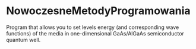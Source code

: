 # NowoczesneMetodyProgramowania


Program that allows you to set levels
energy (and corresponding wave functions) of the media in one-dimensional
GaAs/AlGaAs semiconductor quantum well.
